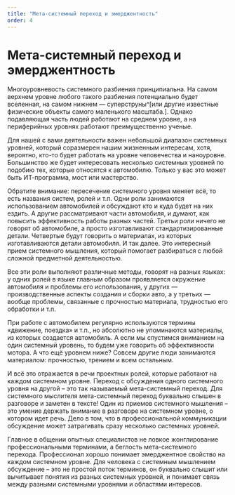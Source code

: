 ```yaml
---
title: "Мета-системный переход и эмерджентность"
order: 4
---
```


# Мета-системный переход и эмерджентность

Многоуровневость системного разбиения принципиальна. На самом верхнем уровне любого такого разбиения потенциально будет вселенная, на самом нижнем — суперструны^[или другие известные физические объекты самого маленького масштаба.]. Однако подавляющая часть людей работают на среднем уровне, а на периферийных уровнях работают преимущественно ученые.

Для нашей с вами деятельности важен небольшой диапазон системных уровней, который соразмерен нашим жизненным интересам, хотя, вероятно, кто-то будет работать на уровне человечества и наноуровне. Большинство же будет интересовать несколько системных уровней по подобию тех, которые относятся к автомобилю. Только у вас это может быть ИТ-программа, мост или мастерство.

Обратите внимание: пересечение системного уровня меняет всё, то есть названия систем, ролей и т.п. Одни роли занимаются использованием автомобилей и обсуждают кто и куда будет на них ездить. А другие рассматривают части автомобиля, и думают, как повысить эффективность работы разных частей. Третьи роли ничего не говорят об автомобиле, а просто изготавливают стандартизированные детали. Четвертые будут говорить о материалах, из которых изготавливаются детали автомобиля. И так далее. Это интересный прием системного мышления, который помогает разбираться с любой сложной предметной деятельностью.

Все эти роли выполняют различные методы, говорят на разных языках: у одних ролей в языке главным образом проявляется окружение автомобиля и проблемы его использования, у других — производственные аспекты создания и сборки авто, а у третьих — вообще проблемы, связанные с прочностью материала, трудностью его обработки и т.п.

При работе с автомобилем регулярно используются термины «движение, поездка» и т.п., но абсолютно не упоминаются материалы, из которых создается автомобиль. А если мы спустимся вниманием на один системный уровень, то будем уже говорить об эффективности мотора. А что ещё уровнем ниже? Совсем другие люди занимаются материалом: прочностью, трением и всем остальным.

И всё это отражается в речи проектных ролей, которые работают на каждом системном уровне. Переход с обсуждения одного системного уровня на другой – это так называемый мета-системный переход. Для системного мыслителя мета-системный переход буквально слышен в разговоре и заметен в тексте! Один из приемов системного мышления – это умение держать внимание в разговоре на системном уровне, о котором идет речь. Дело в том, что в профессиональной коммуникации обсуждение может затрагивать сразу несколько системных уровней.

Главное в общении опытных специалистов не ловкое жонглирование профессиональными терминами, а беглость мета-системного перехода. Профессионал хорошо понимает эмерджентное свойство на каждом системном уровне. Для человека с системным мышлением обсуждение – это не простой поток терминов, он буквально слышит или вычитывает понятия из разных системных уровней, и понимает связь между разными системными уровнями и областями интересов.